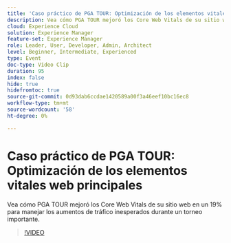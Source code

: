 ```yaml
---
title: 'Caso práctico de PGA TOUR: Optimización de los elementos vitales de la web'
description: Vea cómo PGA TOUR mejoró los Core Web Vitals de su sitio web en un 19% para manejar los aumentos de tráfico inesperados durante un torneo importante.
cloud: Experience Cloud
solution: Experience Manager
feature-set: Experience Manager
role: Leader, User, Developer, Admin, Architect
level: Beginner, Intermediate, Experienced
type: Event
doc-type: Video Clip
duration: 95
index: false
hide: true
hidefromtoc: true
source-git-commit: 0d93dab6ccdae1420589a00f3a46eef10bc16ec8
workflow-type: tm+mt
source-wordcount: '58'
ht-degree: 0%

---
```



# Caso práctico de PGA TOUR: Optimización de los elementos vitales web principales

Vea cómo PGA TOUR mejoró los Core Web Vitals de su sitio web en un 19% para manejar los aumentos de tráfico inesperados durante un torneo importante.

>[!VIDEO](https://video.tv.adobe.com/v/3459237/?learn=on&enablevpops)
